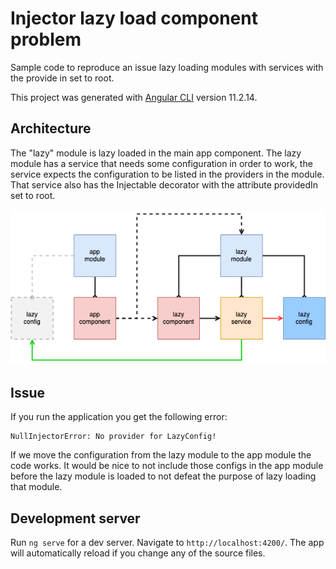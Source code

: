 # Injector lazy load component problem

Sample code to reproduce an issue lazy loading modules with services with the provide in set to root.

This project was generated with [Angular CLI](https://github.com/angular/angular-cli) version 11.2.14.

## Architecture

The "lazy" module is lazy loaded in the main app component.
The lazy module has a service that needs some configuration in order to work, the service expects the configuration to be listed in the providers in the module.
That service also has the Injectable decorator with the attribute providedIn set to root.

<img src="diagram.png">

## Issue

If you run the application you get the following error:

```
NullInjectorError: No provider for LazyConfig!
```

If we move the configuration from the lazy module to the app module the code works.
It would be nice to not include those configs in the app module before the lazy module is loaded to not defeat the purpose of lazy loading that module.

## Development server

Run `ng serve` for a dev server. Navigate to `http://localhost:4200/`. The app will automatically reload if you change any of the source files.
